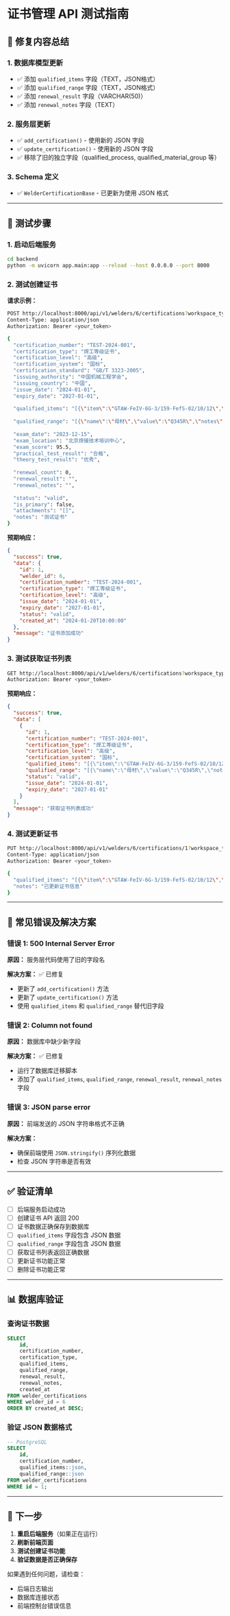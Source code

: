 # 证书管理 API 测试指南

## 🔧 修复内容总结

### 1. 数据库模型更新
- ✅ 添加 `qualified_items` 字段（TEXT，JSON格式）
- ✅ 添加 `qualified_range` 字段（TEXT，JSON格式）
- ✅ 添加 `renewal_result` 字段（VARCHAR(50)）
- ✅ 添加 `renewal_notes` 字段（TEXT）

### 2. 服务层更新
- ✅ `add_certification()` - 使用新的 JSON 字段
- ✅ `update_certification()` - 使用新的 JSON 字段
- ✅ 移除了旧的独立字段（qualified_process, qualified_material_group 等）

### 3. Schema 定义
- ✅ `WelderCertificationBase` - 已更新为使用 JSON 格式

---

## 📝 测试步骤

### 1. 启动后端服务

```bash
cd backend
python -m uvicorn app.main:app --reload --host 0.0.0.0 --port 8000
```

### 2. 测试创建证书

**请求示例：**

```bash
POST http://localhost:8000/api/v1/welders/6/certifications?workspace_type=enterprise&company_id=4&factory_id=5
Content-Type: application/json
Authorization: Bearer <your_token>

{
  "certification_number": "TEST-2024-001",
  "certification_type": "焊工等级证书",
  "certification_level": "高级",
  "certification_system": "国标",
  "certification_standard": "GB/T 3323-2005",
  "issuing_authority": "中国机械工程学会",
  "issuing_country": "中国",
  "issue_date": "2024-01-01",
  "expiry_date": "2027-01-01",
  
  "qualified_items": "[{\"item\":\"GTAW-FeIV-6G-3/159-FefS-02/10/12\",\"description\":\"氩弧焊-碳钢-全位置\",\"notes\":\"\"}]",
  
  "qualified_range": "[{\"name\":\"母材\",\"value\":\"Q345R\",\"notes\":\"\"},{\"name\":\"焊接位置\",\"value\":\"1G,2G,3G,4G,5G,6G\",\"notes\":\"\"},{\"name\":\"厚度范围\",\"value\":\"3-12mm\",\"notes\":\"\"}]",
  
  "exam_date": "2023-12-15",
  "exam_location": "北京焊接技术培训中心",
  "exam_score": 95.5,
  "practical_test_result": "合格",
  "theory_test_result": "优秀",
  
  "renewal_count": 0,
  "renewal_result": "",
  "renewal_notes": "",
  
  "status": "valid",
  "is_primary": false,
  "attachments": "[]",
  "notes": "测试证书"
}
```

**预期响应：**

```json
{
  "success": true,
  "data": {
    "id": 1,
    "welder_id": 6,
    "certification_number": "TEST-2024-001",
    "certification_type": "焊工等级证书",
    "certification_level": "高级",
    "issue_date": "2024-01-01",
    "expiry_date": "2027-01-01",
    "status": "valid",
    "created_at": "2024-01-20T10:00:00"
  },
  "message": "证书添加成功"
}
```

### 3. 测试获取证书列表

```bash
GET http://localhost:8000/api/v1/welders/6/certifications?workspace_type=enterprise&company_id=4&factory_id=5
Authorization: Bearer <your_token>
```

**预期响应：**

```json
{
  "success": true,
  "data": [
    {
      "id": 1,
      "certification_number": "TEST-2024-001",
      "certification_type": "焊工等级证书",
      "certification_level": "高级",
      "certification_system": "国标",
      "qualified_items": "[{\"item\":\"GTAW-FeIV-6G-3/159-FefS-02/10/12\",\"description\":\"氩弧焊-碳钢-全位置\",\"notes\":\"\"}]",
      "qualified_range": "[{\"name\":\"母材\",\"value\":\"Q345R\",\"notes\":\"\"},{\"name\":\"焊接位置\",\"value\":\"1G,2G,3G,4G,5G,6G\",\"notes\":\"\"},{\"name\":\"厚度范围\",\"value\":\"3-12mm\",\"notes\":\"\"}]",
      "status": "valid",
      "issue_date": "2024-01-01",
      "expiry_date": "2027-01-01"
    }
  ],
  "message": "获取证书列表成功"
}
```

### 4. 测试更新证书

```bash
PUT http://localhost:8000/api/v1/welders/6/certifications/1?workspace_type=enterprise&company_id=4&factory_id=5
Content-Type: application/json
Authorization: Bearer <your_token>

{
  "qualified_items": "[{\"item\":\"GTAW-FeIV-6G-3/159-FefS-02/10/12\",\"description\":\"氩弧焊-碳钢-全位置\",\"notes\":\"已更新\"},{\"item\":\"SMAW-FeII-3G-6/100-FefS-01\",\"description\":\"手工电弧焊-碳钢\",\"notes\":\"新增项目\"}]",
  "notes": "已更新证书信息"
}
```

---

## 🐛 常见错误及解决方案

### 错误 1: 500 Internal Server Error

**原因：** 服务层代码使用了旧的字段名

**解决方案：** ✅ 已修复
- 更新了 `add_certification()` 方法
- 更新了 `update_certification()` 方法
- 使用 `qualified_items` 和 `qualified_range` 替代旧字段

### 错误 2: Column not found

**原因：** 数据库中缺少新字段

**解决方案：** ✅ 已修复
- 运行了数据库迁移脚本
- 添加了 `qualified_items`, `qualified_range`, `renewal_result`, `renewal_notes` 字段

### 错误 3: JSON parse error

**原因：** 前端发送的 JSON 字符串格式不正确

**解决方案：** 
- 确保前端使用 `JSON.stringify()` 序列化数据
- 检查 JSON 字符串是否有效

---

## ✅ 验证清单

- [ ] 后端服务启动成功
- [ ] 创建证书 API 返回 200
- [ ] 证书数据正确保存到数据库
- [ ] `qualified_items` 字段包含 JSON 数据
- [ ] `qualified_range` 字段包含 JSON 数据
- [ ] 获取证书列表返回正确数据
- [ ] 更新证书功能正常
- [ ] 删除证书功能正常

---

## 📊 数据库验证

### 查询证书数据

```sql
SELECT 
    id,
    certification_number,
    certification_type,
    qualified_items,
    qualified_range,
    renewal_result,
    renewal_notes,
    created_at
FROM welder_certifications
WHERE welder_id = 6
ORDER BY created_at DESC;
```

### 验证 JSON 数据格式

```sql
-- PostgreSQL
SELECT 
    id,
    certification_number,
    qualified_items::json,
    qualified_range::json
FROM welder_certifications
WHERE id = 1;
```

---

## 🎯 下一步

1. **重启后端服务**（如果正在运行）
2. **刷新前端页面**
3. **测试创建证书功能**
4. **验证数据是否正确保存**

如果遇到任何问题，请检查：
- 后端日志输出
- 数据库连接状态
- 前端控制台错误信息

